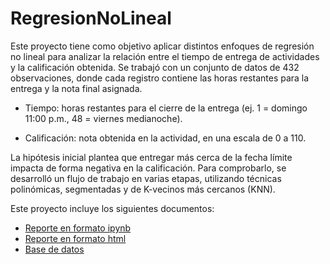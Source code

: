 # RegresionNoLineal
Este proyecto tiene como objetivo aplicar distintos enfoques de regresión no lineal para analizar la relación entre el tiempo de entrega de actividades y la calificación obtenida. Se trabajó con un conjunto de datos de 432 observaciones, donde cada registro contiene las horas restantes para la entrega y la nota final asignada.
* Tiempo: horas restantes para el cierre de la entrega (ej. 1 = domingo 11:00 p.m., 48 = viernes medianoche).

* Calificación: nota obtenida en la actividad, en una escala de 0 a 110.

La hipótesis inicial plantea que entregar más cerca de la fecha límite impacta de forma negativa en la calificación. Para comprobarlo, se desarrolló un flujo de trabajo en varias etapas, utilizando técnicas polinómicas, segmentadas y de K-vecinos más cercanos (KNN).

Este proyecto incluye los siguientes documentos:
* [Reporte en formato ipynb](A1.6_645700(2).ipynb)
* [Reporte en formato html](A1.6_645700(2).html)
* [Base de datos](TiempodeEntrega.csv)
